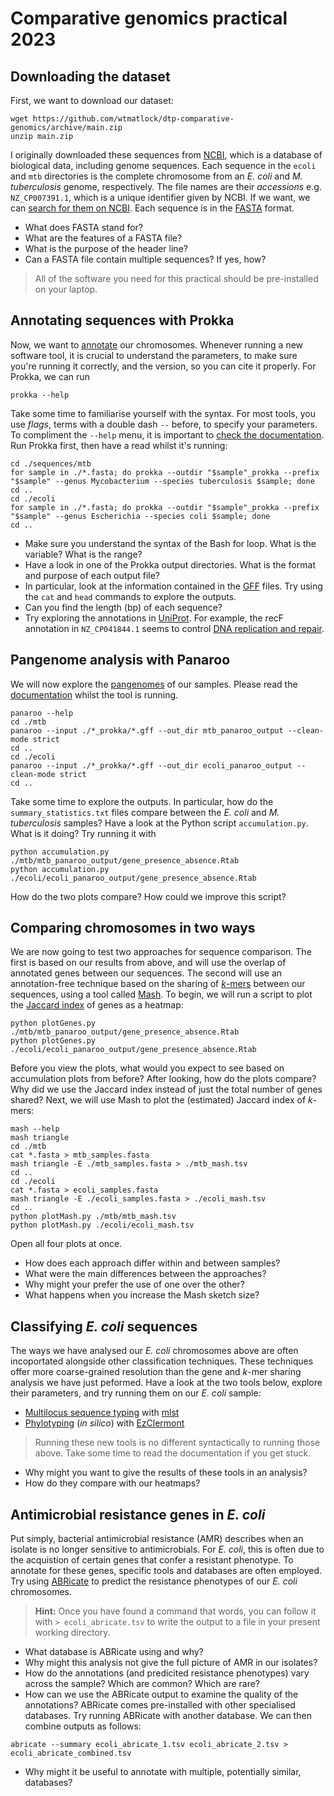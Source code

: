 # Comparative genomics practical 2023

## Downloading the dataset
First, we want to download our dataset:
```
wget https://github.com/wtmatlock/dtp-comparative-genomics/archive/main.zip
unzip main.zip
```
I originally downloaded these sequences from [NCBI](https://www.ncbi.nlm.nih.gov), which is a database of biological data, including genome sequences. Each sequence in the `ecoli` and `mtb` directories is the complete chromosome from an *E. coli* and *M. tuberculosis* genome, respectively. The file names are their *accessions* e.g. `NZ_CP007391.1`, which is a unique identifier given by NCBI. If we want, we can [search for them on NCBI](https://www.ncbi.nlm.nih.gov/search/all/?term=NZ_CP007391.1). Each sequence is in the [FASTA](https://en.wikipedia.org/wiki/FASTA_format) format. 
- What does FASTA stand for?
- What are the features of a FASTA file?
- What is the purpose of the header line?
- Can a FASTA file contain multiple sequences? If yes, how?

> All of the software you need for this practical should be pre-installed on your laptop.
 
## Annotating sequences with Prokka

Now, we want to [annotate](https://en.wikipedia.org/wiki/DNA_annotation) our chromosomes. Whenever running a new software tool, it is crucial to understand the parameters, to make sure you're running it correctly, and the version, so you can cite it properly. For Prokka, we can run
```
prokka --help
```
Take some time to familiarise yourself with the syntax. For most tools, you use *flags*, terms with a double dash `--` before, to specify your parameters. To compliment the `--help` menu, it is important to [check the documentation](https://github.com/tseemann/prokka). Run Prokka first, then have a read whilst it's running:
```
cd ./sequences/mtb
for sample in ./*.fasta; do prokka --outdir "$sample"_prokka --prefix "$sample" --genus Mycobacterium --species tuberculosis $sample; done
cd ..
cd ./ecoli
for sample in ./*.fasta; do prokka --outdir "$sample"_prokka --prefix "$sample" --genus Escherichia --species coli $sample; done
cd ..
```
- Make sure you understand the syntax of the Bash for loop. What is the variable? What is the range?
- Have a look in one of the Prokka output directories. What is the format and purpose of each output file?
- In particular, look at the information contained in the [GFF](https://en.wikipedia.org/wiki/General_feature_format) files. Try using the `cat` and `head` commands to explore the outputs.
- Can you find the length (bp) of each sequence?
- Try exploring the annotations in [UniProt](https://www.uniprot.org). For example, the recF annotation in `NZ_CP041844.1` seems to control [DNA replication and repair](https://www.uniprot.org/uniprotkb/P0A7H0/entry).

## Pangenome analysis with Panaroo
We will now explore the [pangenomes](https://en.wikipedia.org/wiki/Pan-genome) of our samples. Please read the [documentation](https://github.com/gtonkinhill/panaroo) whilst the tool is running.
```
panaroo --help
cd ./mtb
panaroo --input ./*_prokka/*.gff --out_dir mtb_panaroo_output --clean-mode strict
cd ..
cd ./ecoli
panaroo --input ./*_prokka/*.gff --out_dir ecoli_panaroo_output --clean-mode strict
cd ..
```
Take some time to explore the outputs. In particular, how do the `summary_statistics.txt` files compare between the *E. coli* and *M. tuberculosis* samples? Have a look at the Python script `accumulation.py`. What is it doing? Try running it with
```
python accumulation.py ./mtb/mtb_panaroo_output/gene_presence_absence.Rtab
python accumulation.py ./ecoli/ecoli_panaroo_output/gene_presence_absence.Rtab
```
How do the two plots compare? How could we improve this script?

## Comparing chromosomes in two ways
We are now going to test two approaches for sequence comparison. The first is based on our results from above, and will use the overlap of annotated genes between our sequences. The second will use an annotation-free technique based on the sharing of [*k*-mers](https://en.wikipedia.org/wiki/K-mer) between our sequences, using a tool called [Mash](https://github.com/marbl/Mash). To begin, we will run a script to plot the [Jaccard index](https://en.wikipedia.org/wiki/Jaccard_index) of genes as a heatmap:
```
python plotGenes.py ./mtb/mtb_panaroo_output/gene_presence_absence.Rtab
python plotGenes.py ./ecoli/ecoli_panaroo_output/gene_presence_absence.Rtab
```
Before you view the plots, what would you expect to see based on accumulation plots from before? After looking, how do the plots compare? Why did we use the Jaccard index instead of just the total number of genes shared? Next, we will use Mash to plot the (estimated) Jaccard index of *k*-mers:
```
mash --help
mash triangle
cd ./mtb
cat *.fasta > mtb_samples.fasta
mash triangle -E ./mtb_samples.fasta > ./mtb_mash.tsv
cd ..
cd ./ecoli
cat *.fasta > ecoli_samples.fasta
mash triangle -E ./ecoli_samples.fasta > ./ecoli_mash.tsv
cd ..
python plotMash.py ./mtb/mtb_mash.tsv
python plotMash.py ./ecoli/ecoli_mash.tsv
```
Open all four plots at once. 
- How does each approach differ within and between samples?
- What were the main differences between the approaches?
- Why might your prefer the use of one over the other?
- What happens when you increase the Mash sketch size?

## Classifying *E. coli* sequences
The ways we have analysed our *E. coli* chromosomes above are often incoportated alongside other classification techniques. These techniques offer more coarse-grained resolution than the gene and *k*-mer sharing analysis we have just peformed. Have a look at the two tools below, explore their parameters, and try running them on our *E. coli* sample:

- [Multilocus sequence typing](https://en.wikipedia.org/wiki/Multilocus_sequence_typing) with [mlst](https://github.com/tseemann/mlst)
- [Phylotyping](https://ami-journals.onlinelibrary.wiley.com/doi/10.1111/1758-2229.12019) (*in silico*) with [EzClermont](https://github.com/nickp60/EzClermont)

> Running these new tools is no different syntactically to running those above. Take some time to read the documentation if you get stuck.

- Why might you want to give the results of these tools in an analysis?
- How do they compare with our heatmaps?

## Antimicrobial resistance genes in *E. coli*
Put simply, bacterial antimicrobial resistance (AMR) describes when an isolate is no longer sensitive to antimicrobials. For *E. coli*, this is often due to the acquistion of certain genes that confer a resistant phenotype. To annotate for these genes, specific tools and databases are often employed. Try using [ABRicate](https://github.com/tseemann/abricate) to predict the resistance phenotypes of our *E. coli* chromosomes. 
> **Hint:** Once you have found a command that words, you can follow it with `> ecoli_abricate.tsv` to write the output to a file in your present working directory.
- What database is ABRicate using and why?
- Why might this analysis not give the full picture of AMR in our isolates?
- How do the annotations (and predicited resistance phenotypes) vary across the sample? Which are common? Which are rare?
- How can we use the ABRicate output to examine the quality of the annotations?
ABRicate comes pre-installed with other specialised databases. Try running ABRicate with another database. We can then combine outputs as follows:
```
abricate --summary ecoli_abricate_1.tsv ecoli_abricate_2.tsv > ecoli_abricate_combined.tsv
```
- Why might it be useful to annotate with multiple, potentially similar, databases?
